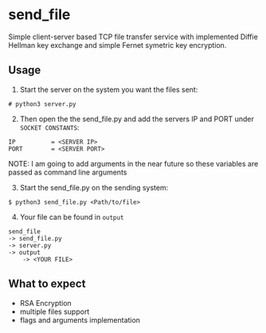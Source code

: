 # send_file
Simple client-server based TCP file transfer service with implemented Diffie Hellman key exchange and simple Fernet symetric key encryption.
## Usage
1. Start the server on the system you want the files sent:
```
# python3 server.py
```
2. Then open the the send_file.py and add the servers IP and PORT under `SOCKET CONSTANTS`:
```
IP          = <SERVER IP>
PORT        = <SERVER PORT>
```
NOTE: I am going to add arguments in the near future so these variables are passed as command line arguments<br><be>

3. Start the send_file.py on the sending system:
```
$ python3 send_file.py <Path/to/file>
```
4. Your file can be found in `output`
```
send_file
-> send_file.py
-> server.py
-> output
    -> <YOUR FILE> 
```
## What to expect
- RSA Encryption
- multiple files support
- flags and arguments implementation
